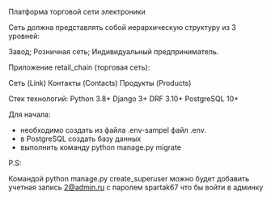 Платформа торговой сети электроники

Сеть должна представлять собой иерархическую структуру из 3 уровней:

Завод;
Розничная сеть;
Индивидуальный предприниматель.

Приложение retail_chain (торговая сеть):

Сеть (Link)
Контакты (Contacts)
Продукты (Products)

Стек технологий:
Python 3.8+
Django 3+
DRF 3.10+
PostgreSQL 10+

Для начала:
- необходимо создать из файла .env-sampel файл .env. 
- в PostgreSQL создать базу данных
- выполнить команду python manage.py migrate 



P.S:

Командой python manage.py create_superuser 
можно будет добавить учетная запись 2@admin.ru с паролем spartak67 
что бы войти в админку